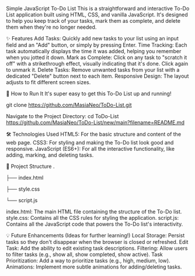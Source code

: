 Simple JavaScript To-Do List
This is a straightforward and interactive To-Do List application built using HTML, CSS, and vanilla JavaScript. It's designed to help you keep track of your tasks, mark them as complete, and delete them when they're no longer needed.

✨ Features
Add Tasks: Quickly add new tasks to your list using an input field and an "Add" button, or simply by pressing Enter.
Time Tracking: Each task automatically displays the time it was added, helping you remember when you jotted it down.
Mark as Complete: Click on any task to "scratch it off" with a strikethrough effect, visually indicating that it's done. Click again to unmark it.
Delete Tasks: Remove unwanted tasks from your list with a dedicated "Delete" button next to each item.
Responsive Design: The layout adjusts to fit different screen sizes.

🚀 How to Run It
It's super easy to get this To-Do List up and running!

git clone https://github.com/MasiaNeo/ToDo-List.git

Navigate to the Project Directory:
cd ToDo-List
https://github.com/MasiaNeo/ToDo-List/new/main?filename=README.md 

🛠️ Technologies Used
HTML5: For the basic structure and content of the web page.
CSS3: For styling and making the To-Do list look good and responsive.
JavaScript (ES6+): For all the interactive functionality, like adding, marking, and deleting tasks.

📂 Project Structure
.

├── index.html


├── style.css


└── script.js


index.html: The main HTML file containing the structure of the To-Do list.
style.css: Contains all the CSS rules for styling the application.
script.js: Contains all the JavaScript code that powers the To-Do list's interactivity.

💡 Future Enhancements (Ideas for further learning!)
Local Storage: Persist tasks so they don't disappear when the browser is closed or refreshed.
Edit Task: Add the ability to edit existing task descriptions.
Filtering: Allow users to filter tasks (e.g., show all, show completed, show active).
Task Prioritization: Add a way to prioritize tasks (e.g., high, medium, low).
Animations: Implement more subtle animations for adding/deleting tasks.

